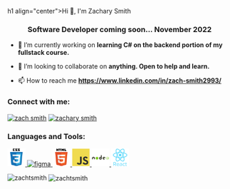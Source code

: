 h1 align="center">Hi 👋, I'm Zachary Smith</h1>
<h3 align="center">Software Developer coming soon... November 2022</h3>

- 🔭 I’m currently working on **learning C# on the backend portion of my fullstack course.**

- 👯 I’m looking to collaborate on **anything. Open to help and learn.**

- 📫 How to reach me **https://www.linkedin.com/in/zach-smith2993/**

<h3 align="left">Connect with me:</h3>
<p align="left">
<a href="https://linkedin.com/in/zach smith" target="blank"><img align="center" src="https://raw.githubusercontent.com/rahuldkjain/github-profile-readme-generator/master/src/images/icons/Social/linked-in-alt.svg" alt="zach smith" height="30" width="40" /></a>
<a href="https://fb.com/zachary smith" target="blank"><img align="center" src="https://raw.githubusercontent.com/rahuldkjain/github-profile-readme-generator/master/src/images/icons/Social/facebook.svg" alt="zachary smith" height="30" width="40" /></a>
</p>

<h3 align="left">Languages and Tools:</h3>
<p align="left"> <a href="https://www.w3schools.com/css/" target="_blank" rel="noreferrer"> <img src="https://raw.githubusercontent.com/devicons/devicon/master/icons/css3/css3-original-wordmark.svg" alt="css3" width="40" height="40"/> </a> <a href="https://www.figma.com/" target="_blank" rel="noreferrer"> <img src="https://www.vectorlogo.zone/logos/figma/figma-icon.svg" alt="figma" width="40" height="40"/> </a> <a href="https://www.w3.org/html/" target="_blank" rel="noreferrer"> <img src="https://raw.githubusercontent.com/devicons/devicon/master/icons/html5/html5-original-wordmark.svg" alt="html5" width="40" height="40"/> </a> <a href="https://developer.mozilla.org/en-US/docs/Web/JavaScript" target="_blank" rel="noreferrer"> <img src="https://raw.githubusercontent.com/devicons/devicon/master/icons/javascript/javascript-original.svg" alt="javascript" width="40" height="40"/> </a> <a href="https://nodejs.org" target="_blank" rel="noreferrer"> <img src="https://raw.githubusercontent.com/devicons/devicon/master/icons/nodejs/nodejs-original-wordmark.svg" alt="nodejs" width="40" height="40"/> </a> <a href="https://reactjs.org/" target="_blank" rel="noreferrer"> <img src="https://raw.githubusercontent.com/devicons/devicon/master/icons/react/react-original-wordmark.svg" alt="react" width="40" height="40"/> </a> </p>

<p><img align="left" src="https://github-readme-stats.vercel.app/api/top-langs?username=zachtsmith&show_icons=true&locale=en&layout=compact" alt="zachtsmith" /></p>

<p>&nbsp;<img align="center" src="https://github-readme-stats.vercel.app/api?username=zachtsmith&show_icons=true&locale=en" alt="zachtsmith" /></p>

<!--
**zachtsmith/zachtsmith** is a ✨ _special_ ✨ repository because its `README.md` (this file) appears on your GitHub profile.

Here are some ideas to get you started:

- 🔭 I’m currently working on the backend portion of my course here at Nashville Software School.
- 🌱 I’m currently learning C#.
- 👯 I’m looking to collaborate on anything, always here to help and learn myself.
- 🤔 I’m looking for help with ...
- 💬 Ask me about ...
- 📫 How to reach me: https://www.linkedin.com/in/zach-smith2993/
- ⚡ Fun fact: ...
-->
